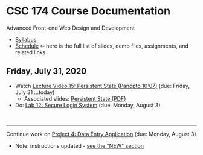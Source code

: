 # CSC 174 Course Documentation
Advanced Front-end Web Design and Development

- [Syllabus](syllabus.md)
- [Schedule](schedule.md)   &#8678; here is the full list of slides, demo files, assignments, and related links

## Friday, July 31, 2020

- Watch [Lecture Video 15: Persistent State (Panopto 10:07)](https://rochester.hosted.panopto.com/Panopto/Pages/Viewer.aspx?id=837fb61e-5ce7-406f-8a92-ac0900e25491) (due: Friday, July 31 ...today)
  - Associated slides: [Persistent State (PDF)](13a-persistent-state/persistent-state.pdf)
- Do: [Lab 12: Secure Login System](lab12-secure-login-system/instructions.md) (due: Monday, August 3)
<br>

<hr>

Continue work on [Project 4: Data Entry Application](project4-data-entry-application/instructions.md) (due: Monday, August 3)

  - Note: instructions updated - [see the "NEW" section](https://docs.csc174.org/project4-data-entry-application/instructions.html#new-changes-to-the-student-index-page)

